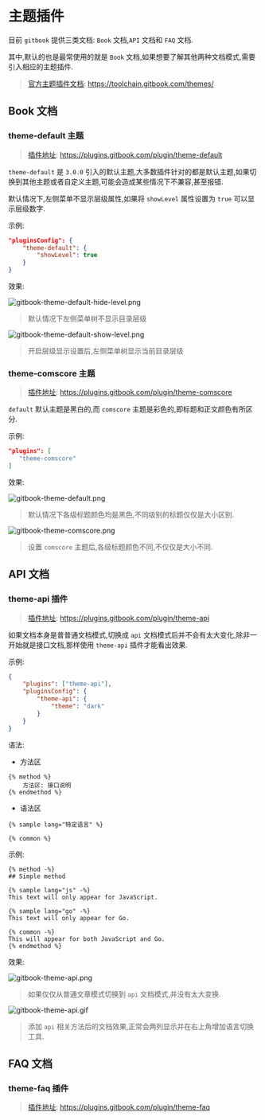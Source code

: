 # 主题插件

目前 `gitbook` 提供三类文档: `Book` 文档,`API` 文档和 `FAQ` 文档.

其中,默认的也是最常使用的就是 `Book` 文档,如果想要了解其他两种文档模式,需要引入相应的主题插件.

> [官方主题插件文档](https://toolchain.gitbook.com/themes/): https://toolchain.gitbook.com/themes/

## Book 文档

### theme-default 主题

> [插件地址](https://plugins.gitbook.com/plugin/theme-default): https://plugins.gitbook.com/plugin/theme-default

`theme-default` 是 `3.0.0` 引入的默认主题,大多数插件针对的都是默认主题,如果切换到其他主题或者自定义主题,可能会造成某些情况下不兼容,甚至报错.

默认情况下,左侧菜单不显示层级属性,如果将 `showLevel` 属性设置为 `true` 可以显示层级数字.

示例:

```json
"pluginsConfig": {
    "theme-default": {
        "showLevel": true
    }
}
```

效果:

![gitbook-theme-default-hide-level.png](./images/gitbook-theme-default-hide-level.png)

> 默认情况下左侧菜单树不显示目录层级

![gitbook-theme-default-show-level.png](./images/gitbook-theme-default-show-level.png)

> 开启层级显示设置后,左侧菜单树显示当前目录层级

### theme-comscore 主题

> [插件地址](https://plugins.gitbook.com/plugin/theme-comscore): https://plugins.gitbook.com/plugin/theme-comscore

`default` 默认主题是黑白的,而 `comscore` 主题是彩色的,即标题和正文颜色有所区分.

示例:

```json
"plugins": [
   "theme-comscore"
]
```

效果:

![gitbook-theme-default.png](./images/gitbook-theme-default.png)

> 默认情况下各级标题颜色均是黑色,不同级别的标题仅仅是大小区别.

![gitbook-theme-comscore.png](./images/gitbook-theme-comscore.png)

> 设置 `comscore` 主题后,各级标题颜色不同,不仅仅是大小不同.

## API 文档

### theme-api 插件

> [插件地址](https://plugins.gitbook.com/plugin/theme-api): https://plugins.gitbook.com/plugin/theme-api

如果文档本身是普普通文档模式,切换成 `api` 文档模式后并不会有太大变化,除非一开始就是接口文档,那样使用 `theme-api` 插件才能看出效果.

示例:

```json
{
    "plugins": ["theme-api"],
    "pluginsConfig": {
        "theme-api": {
            "theme": "dark"
        }
    }
}
```

语法:

- 方法区

```
{% method %}
    方法区: 接口说明
{% endmethod %}
```

- 语法区

```
{% sample lang="特定语言" %}

{% common %}
```

示例:

```
{% method -%}
## Simple method

{% sample lang="js" -%}
This text will only appear for JavaScript.

{% sample lang="go" -%}
This text will only appear for Go.

{% common -%}
This will appear for both JavaScript and Go.
{% endmethod %}
```

效果:

![gitbook-theme-api.png](./images/gitbook-theme-api.png)

> 如果仅仅从普通文章模式切换到 `api` 文档模式,并没有太大变换.

![gitbook-theme-api.gif](./images/gitbook-theme-api.gif)

> 添加 `api` 相关方法后的文档效果,正常会两列显示并在右上角增加语言切换工具.

## FAQ 文档

### theme-faq 插件

> [插件地址](https://plugins.gitbook.com/plugin/theme-faq): https://plugins.gitbook.com/plugin/theme-faq
